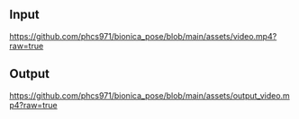 ## Input
https://github.com/phcs971/bionica_pose/blob/main/assets/video.mp4?raw=true

## Output
https://github.com/phcs971/bionica_pose/blob/main/assets/output_video.mp4?raw=true
